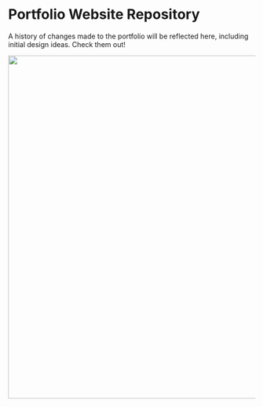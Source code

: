# Portfolio Website Repository 
A history of changes made to the portfolio will be reflected here, including initial design ideas. 
Check them out!<br>

<p align="center">
    <a href="https://www.arfaz.ca/">
        <img src="https://img.shields.io/badge/_www.arfaz.ca-LINK?logo=codecademy&style=flat-square&color=0D1117&logoColor=white&link=https%3A%2F%2Fwww.arfaz.ca" height="700">
    </a>
</p> 
